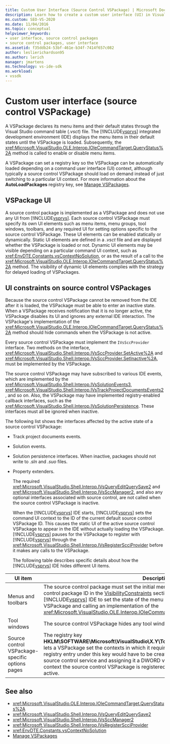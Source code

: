 ```yaml
---
title: Custom User Interface (Source Control VSPackage) | Microsoft Docs
description: Learn how to create a custom user interface (UI) in Visual Studio by using a source control VSPackage to specify UI elements.
ms.custom: SEO-VS-2020
ms.date: 11/04/2016
ms.topic: conceptual
helpviewer_keywords:
- user interface, source control packages
- source control packages, user interface
ms.assetid: f35ddb24-53bf-461e-b34f-7414f657c082
author: leslierichardson95
ms.author: lerich
manager: jmartens
ms.technology: vs-ide-sdk
ms.workload:
- vssdk
---
```

# Custom user interface (source control VSPackage)
A VSPackage declares its menu items and their default states through the Visual Studio command table (*.vsct*) file. The [!INCLUDE[vsprvs](../../code-quality/includes/vsprvs_md.md)] integrated development environment (IDE) displays the menu items in their default states until the VSPackage is loaded. Subsequently, the <xref:Microsoft.VisualStudio.OLE.Interop.IOleCommandTarget.QueryStatus%2A> method is called to enable or disable menu items.

 A VSPackage can set a registry key so the VSPackage can be automatically loaded depending on a command user interface (UI) context, although typically a source control VSPackage should load on demand instead of just switching to a particular UI context. For more information about the **AutoLoadPackages** registry key, see [Manage VSPackages](../../extensibility/managing-vspackages.md).

## VSPackage UI
 A source control package is implemented as a VSPackage and does not use any UI from [!INCLUDE[vsprvs](../../code-quality/includes/vsprvs_md.md)]. Each source control VSPackage must specify its own UI elements such as menu items, menu groups, tool windows, toolbars, and any required UI for setting options specific to the source control VSPackage. These UI elements can be enabled statically or dynamically. Static UI elements are defined in a *.vsct* file and are displayed whether the VSPackage is loaded or not. Dynamic UI elements may be visible depending on a particular command UI context, such as <xref:EnvDTE.Constants.vsContextNoSolution>, or as the result of a call to the <xref:Microsoft.VisualStudio.OLE.Interop.IOleCommandTarget.QueryStatus%2A> method. The visibility of dynamic UI elements complies with the strategy for delayed loading of VSPackages.

## UI constraints on source control VSPackages
 Because the source control VSPackage cannot be removed from the IDE after it is loaded, the VSPackage must be able to enter an inactive state. When a VSPackage receives notification that it is no longer active, the VSPackage disables its UI and ignores any external IDE interaction. The VSPackage's implementation of the <xref:Microsoft.VisualStudio.OLE.Interop.IOleCommandTarget.QueryStatus%2A> method should hide commands when the VSPackage is not active.

 Every source control VSPackage must implement the `IVsSccProvider` interface. Two methods on the interface, <xref:Microsoft.VisualStudio.Shell.Interop.IVsSccProvider.SetActive%2A> and <xref:Microsoft.VisualStudio.Shell.Interop.IVsSccProvider.SetInactive%2A>, must be implemented by the VSPackage.

 The source control VSPackage may have subscribed to various IDE events, which are implemented by the <xref:Microsoft.VisualStudio.Shell.Interop.IVsSolutionEvents3>, <xref:Microsoft.VisualStudio.Shell.Interop.IVsTrackProjectDocumentsEvents2>, and so on. Also, the VSPackage may have implemented registry-enabled callback interfaces, such as the <xref:Microsoft.VisualStudio.Shell.Interop.IVsSolutionPersistence>. These interfaces must all be ignored when inactive.

 The following list shows the interfaces affected by the active state of a source control VSPackage:

- Track project documents events.

- Solution events.

- Solution persistence interfaces. When inactive, packages should not write to *.sln* and *.suo* files.

- Property extenders.

  The required <xref:Microsoft.VisualStudio.Shell.Interop.IVsQueryEditQuerySave2> and <xref:Microsoft.VisualStudio.Shell.Interop.IVsSccManager2>, and also any optional interfaces associated with source control, are not called when the source control VSPackage is inactive.

  When the [!INCLUDE[vsprvs](../../code-quality/includes/vsprvs_md.md)] IDE starts, [!INCLUDE[vsprvs](../../code-quality/includes/vsprvs_md.md)] sets the command UI context to the ID of the current default source control VSPackage ID. This causes the static UI of the active source control VSPackage to appear in the IDE without actually loading the VSPackage. [!INCLUDE[vsprvs](../../code-quality/includes/vsprvs_md.md)] pauses for the VSPackage to register with [!INCLUDE[vsprvs](../../code-quality/includes/vsprvs_md.md)] through the <xref:Microsoft.VisualStudio.Shell.Interop.IVsRegisterScciProvider> before it makes any calls to the VSPackage.

  The following table describes specific details about how the [!INCLUDE[vsprvs](../../code-quality/includes/vsprvs_md.md)] IDE hides different UI items.

| UI item | Description |
| - | - |
| Menus and toolbars | The source control package must set the initial menu and toolbar visibility states to the source control package ID in the [VisibilityConstraints](../../extensibility/visibilityconstraints-element.md) section of the *.vsct* file. This enables the [!INCLUDE[vsprvs](../../code-quality/includes/vsprvs_md.md)] IDE to set the state of the menu items appropriately without loading the VSPackage and calling an implementation of the <xref:Microsoft.VisualStudio.OLE.Interop.IOleCommandTarget.QueryStatus%2A> method. |
| Tool windows | The source control VSPackage hides any tool windows it owns when it is made inactive. |
| Source control VSPackage-specific options pages | The registry key **HKLM\SOFTWARE\Microsoft\VisualStudio\X.Y\ToolsOptionsPages\VisibilityCmdUIContexts** lets a VSPackage set the contexts in which it requires its options pages to be displayed. A registry entry under this key would have to be created by using the service ID (SID) of the source control service and assigning it a DWORD value of 1. Whenever a UI event occurs in a context the source control VSPackage is registered with, the VSPackage will be called if it is active. |

## See also
- <xref:Microsoft.VisualStudio.OLE.Interop.IOleCommandTarget.QueryStatus%2A>
- <xref:Microsoft.VisualStudio.Shell.Interop.IVsQueryEditQuerySave2>
- <xref:Microsoft.VisualStudio.Shell.Interop.IVsSccManager2>
- <xref:Microsoft.VisualStudio.Shell.Interop.IVsRegisterScciProvider>
- <xref:EnvDTE.Constants.vsContextNoSolution>
- [Manage VSPackages](../../extensibility/managing-vspackages.md)
